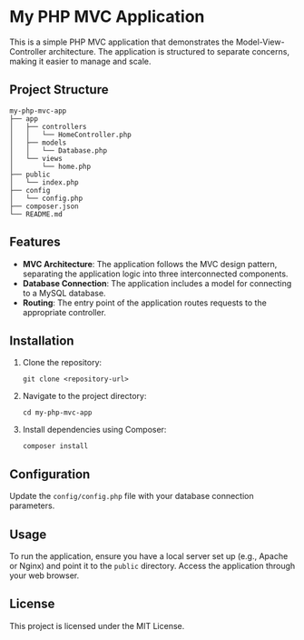 # My PHP MVC Application

This is a simple PHP MVC application that demonstrates the Model-View-Controller architecture. The application is structured to separate concerns, making it easier to manage and scale.

## Project Structure

```
my-php-mvc-app
├── app
│   ├── controllers
│   │   └── HomeController.php
│   ├── models
│   │   └── Database.php
│   └── views
│       └── home.php
├── public
│   └── index.php
├── config
│   └── config.php
├── composer.json
└── README.md
```

## Features

- **MVC Architecture**: The application follows the MVC design pattern, separating the application logic into three interconnected components.
- **Database Connection**: The application includes a model for connecting to a MySQL database.
- **Routing**: The entry point of the application routes requests to the appropriate controller.

## Installation

1. Clone the repository:
   ```
   git clone <repository-url>
   ```
2. Navigate to the project directory:
   ```
   cd my-php-mvc-app
   ```
3. Install dependencies using Composer:
   ```
   composer install
   ```

## Configuration

Update the `config/config.php` file with your database connection parameters.

## Usage

To run the application, ensure you have a local server set up (e.g., Apache or Nginx) and point it to the `public` directory. Access the application through your web browser.

## License

This project is licensed under the MIT License.